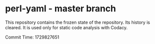 # perl-yaml - master branch

This repository contains the frozen state of the repository.
Its history is cleared. It is used only for static code
analysis with Codacy.

Commit Time: 1729827651